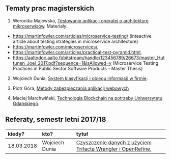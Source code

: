 ## Tematy prac magisterskich

1. Weronika Majewska, 
  [Testowanie aplikacji operatej o architekturę mikroserwisów](https://github.com/wermajew/praca-magisterska).
  Materiały: 
  - https://martinfowler.com/articles/microservice-testing/ (inteactive article about testing strategies in microservice architecture)
  - https://martinfowler.com/microservices/, 
  - https://martinfowler.com/articles/practical-test-pyramid.html,
  - https://aaltodoc.aalto.fi/bitstream/handle/123456789/26673/master_Huttunen_Joel_2017.pdf?sequence=1&isAllowed=y (Microservice Testing Practices in Public Sector Software Products - Master Thesis)
 
2. Wojciech Dunia, [System klasyfikacji i obiegu informacji w firmie](https://github.com/wdunia/magisterka).

4. Piotr Góra, [Metody zabezpieczania aplikacji webowych](https://github.com/gorapiotr/mgr)

3. Maciej Marchwiński, [Technologia Blockchain na potrzeby Uniwersytetu Gdańskiego](https://github.com/KaKaril/Praca-Magisterska-Marchwinski).

## Referaty, semestr letni 2017/18

| kiedy?     | kto?            | tytuł |
| :--------- | :-------------- | :---- |
| 18.03.2018 | Wojciech Dunia | [Czyszczenie danych z użyciem Trifacta Wrangler i OpenRefine.](https://github.com/wdunia/magisterka/blob/master/referaty/czyszczenie-danych/referat-czyszczenie-danych.adoc) |
